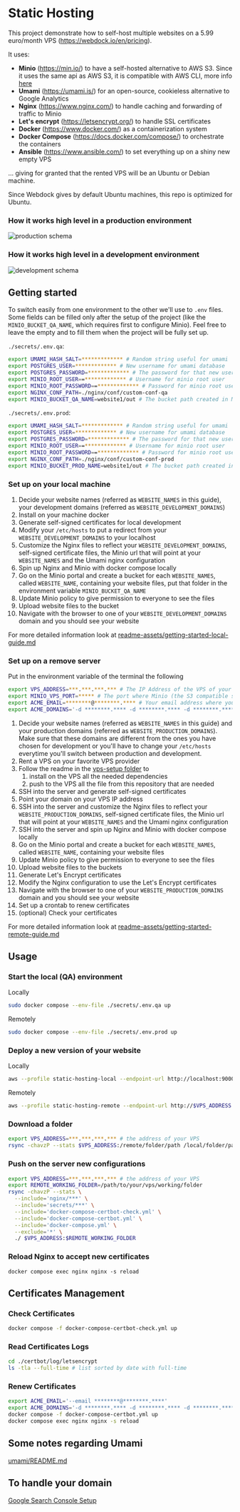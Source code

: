 # Static Hosting

This project demonstrate how to self-host multiple websites on a 5.99 euro/month VPS (https://webdock.io/en/pricing).

It uses:
- **Minio** (https://min.io/) to have a self-hosted alternative to AWS S3. Since it uses the same api as AWS S3, it is compatible with AWS CLI, more info [here](minio/notes.md)
- **Umami** (https://umami.is/) for an open-source, cookieless alternative to Google Analytics
- **Nginx** (https://www.nginx.com/) to handle caching and forwarding of traffic to Minio
- **Let's encrypt** (https://letsencrypt.org/) to handle SSL certificates
- **Docker** (https://www.docker.com/) as a containerization system
- **Docker Compose** (https://docs.docker.com/compose/) to orchestrate the containers
- **Ansible** (https://www.ansible.com/) to set everything up on a shiny new empty VPS

... giving for granted that the rented VPS will be an Ubuntu or Debian machine.

Since Webdock gives by default Ubuntu machines, this repo is optimized for Ubuntu.

### How it works high level in a production environment

![production schema](./readme-assets/schemas/production.png)

### How it works high level in a development environment

![development schema](./readme-assets/schemas/development.png)

## Getting started

To switch easily from one environment to the other we'll use to `.env` files. Some fields can be filled only after the setup of the project (like the `MINIO_BUCKET_QA_NAME`, which requires first to configure Minio). Feel free to leave the empty and to fill them when the project will be fully set up.

`./secrets/.env.qa`:

```bash
export UMAMI_HASH_SALT=************* # Random string useful for umami
export POSTGRES_USER=************* # New username for umami database
export POSTGRES_PASSWORD=************* # The password for that new user
export MINIO_ROOT_USER==************* # Username for minio root user
export MINIO_ROOT_PASSWORD==************* # Password for minio root user
export NGINX_CONF_PATH=./nginx/conf/custom-conf-qa
export MINIO_BUCKET_QA_NAME=website1/out # The bucket path created in Minio for a specific website
```

`./secrets/.env.prod`:

```bash
export UMAMI_HASH_SALT=************* # Random string useful for umami
export POSTGRES_USER=************* # New username for umami database
export POSTGRES_PASSWORD=************* # The password for that new user
export MINIO_ROOT_USER==************* # Username for minio root user
export MINIO_ROOT_PASSWORD==************* # Password for minio root user
export NGINX_CONF_PATH=./nginx/conf/custom-conf-prod
export MINIO_BUCKET_PROD_NAME=website1/out # The bucket path created in Minio for a specific website
```

### Set up on your local machine

1. Decide your website names (referred as `WEBSITE_NAMES` in this guide), your development domains (referred as `WEBSITE_DEVELOPMENT_DOMAINS`)
2. Install on your machine docker
3. Generate self-signed certificates for local development
4. Modify your `/etc/hosts` to put a redirect from your `WEBSITE_DEVELOPMENT_DOMAINS` to your localhost
5. Customize the Nginx files to reflect your `WEBSITE_DEVELOPMENT_DOMAINS`, self-signed certificate files, the Minio url that will point at your `WEBSITE_NAMES` and the Umami nginx configuration
6. Spin up Nginx and Minio with docker compose locally
7. Go on the Minio portal and create a bucket for each `WEBSITE_NAMES`, called `WEBSITE_NAME`, containing your website files, put that folder in the environment variable `MINIO_BUCKET_QA_NAME`
8. Update Minio policy to give permission to everyone to see the files
9. Upload website files to the bucket
10. Navigate with the browser to one of your `WEBSITE_DEVELOPMENT_DOMAINS` domain and you should see your website

For more detailed information look at [readme-assets/getting-started-local-guide.md](readme-assets/getting-started-local-guide.md)

### Set up on a remove server

Put in the environment variable of the terminal the following

```bash
export VPS_ADDRESS=***.***.***.*** # The IP Address of the VPS of your choice
export MINIO_VPS_PORT=***** # The port where Minio (the S3 compatible storage) will use to receive the website files
export ACME_EMAIL=********@********.**** # Your email address where you want to receive the emails from Let's Encrypt
export ACME_DOMAINS='-d ********.**** -d ********.**** -d ********.****' # The domains you want to register to Let's Encrypt
```

1. Decide your website names (referred as `WEBSITE_NAMES` in this guide) and your production domains (referred as `WEBSITE_PRODUCTION_DOMAINS`). Make sure that these domains are different from the ones you have chosen for development or you'll have to change your `/etc/hosts` everytime you'll switch between production and development.
2. Rent a VPS on your favorite VPS provider
3. Follow the readme in the [vps-setup folder](../vps-setup/README.md) to 
    1. install on the VPS all the needed dependencies
    2. push to the VPS all the file from this repository that are needed
4. SSH into the server and generate self-signed certificates
5. Point your domain on your VPS IP address
6. SSH into the server and customize the Nginx files to reflect your `WEBSITE_PRODUCTION_DOMAINS`, self-signed certificate files, the Minio url that will point at your `WEBSITE_NAMES` and the Umami nginx configuration
7. SSH into the server and spin up Nginx and Minio with docker compose locally
8. Go on the Minio portal and create a bucket for each `WEBSITE_NAMES`, called `WEBSITE_NAME`, containing your website files
9. Update Minio policy to give permission to everyone to see the files
10. Upload website files to the buckets
11. Generate Let's Encrypt certificates
12. Modify the Nginx configuration to use the Let's Encrypt certificates
13. Navigate with the browser to one of your `WEBSITE_PRODUCTION_DOMAINS` domain and you should see your website
14. Set up a crontab to renew certificates
15. (optional) Check your certificates

For more detailed information look at [readme-assets/getting-started-remote-guide.md](readme-assets/getting-started-remote-guide.md)

## Usage

### Start the local (QA) environment

Locally

```bash
sudo docker compose --env-file ./secrets/.env.qa up
```

Remotely

```bash
sudo docker compose --env-file ./secrets/.env.prod up
```

### Deploy a new version of your website

Locally

```bash
aws --profile static-hosting-local --endpoint-url http://localhost:9000 s3 cp ./out s3://$MINIO_BUCKET_QA_NAME/ --recursive
```

Remotely

```bash
aws --profile static-hosting-remote --endpoint-url http://$VPS_ADDRESS:$MINIO_VPS_PORT s3 cp ./out s3://$MINIO_BUCKET_PROD_NAME/ --recursive
```

### Download a folder

```bash
export VPS_ADDRESS=***.***.***.*** # the address of your VPS
rsync -chavzP --stats $VPS_ADDRESS:/remote/folder/path /local/folder/path
```

### Push on the server new configurations

```bash
export VPS_ADDRESS=***.***.***.*** # the address of your VPS
export REMOTE_WORKING_FOLDER=/path/to/your/vps/working/folder 
rsync -chavzP --stats \
  --include='nginx/***' \
  --include='secrets/***' \
  --include='docker-compose-certbot-check.yml' \
  --include='docker-compose-certbot.yml' \
  --include='docker-compose.yml' \
  --exclude='*' \
  ./ $VPS_ADDRESS:$REMOTE_WORKING_FOLDER
```

### Reload Nginx to accept new certificates

```
docker compose exec nginx nginx -s reload
```

## Certificates Management

### Check Certificates

```bash
docker compose -f docker-compose-certbot-check.yml up
```

### Read Certificates Logs

```bash
cd ./certbot/log/letsencrypt
ls -tla --full-time # list sorted by date with full-time
```

### Renew Certificates

```bash
export ACME_EMAIL='--email ********@********.****'
export ACME_DOMAINS='-d ********.**** -d ********.**** -d ********.****'
docker compose -f docker-compose-certbot.yml up
docker compose exec nginx nginx -s reload
```

## Some notes regarding Umami

[umami/README.md](umami/README.md)

## To handle your domain

[Google Search Console Setup](./readme-assets/google-search-console.md)
